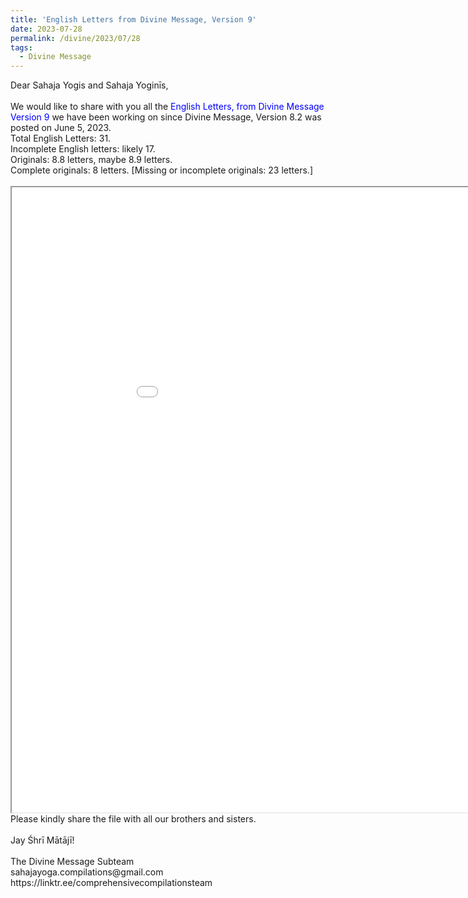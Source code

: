 ```yaml
---
title: 'English Letters from Divine Message, Version 9'
date: 2023-07-28
permalink: /divine/2023/07/28
tags:
  - Divine Message
---
```


<p>
Dear Sahaja Yogis and Sahaja Yoginīs,<br>
<br>
We would like to share with you all the <font color="blue">English Letters, from Divine Message Version 9</font> we have been working on since Divine Message, Version 8.2 was posted on June 5, 2023.<br>
Total English Letters: 31.<br>
Incomplete English letters: likely 17.<br>
Originals: 8.8 letters, maybe 8.9 letters.<br>
Complete originals: 8 letters. [Missing or incomplete originals: 23 letters.]<br>
<br>

<iframe src="/pdf/?usedownload=true#https://pub-4c24068b9f8f43919c1fa24e69f8f939.r2.dev/English_Letters_from_Divine_Message_Version_9.pdf" width="1000px" height="1000px"></iframe>

<br>
Please kindly share the file with all our brothers and sisters.<br>
<br>
Jay Śhrī Mātājī!<br>
<br>
The Divine Message Subteam<br>
sahajayoga.compilations@gmail.com<br>
https://linktr.ee/comprehensivecompilationsteam<br>
</p>